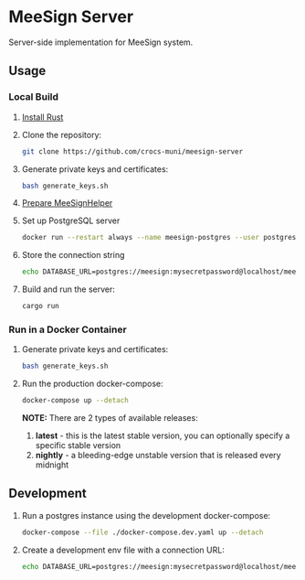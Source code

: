 # MeeSign Server

Server-side implementation for MeeSign system.

## Usage

### Local Build

1. [Install Rust](https://www.rust-lang.org/tools/install)

2. Clone the repository:

   ```bash
   git clone https://github.com/crocs-muni/meesign-server
   ```

3. Generate private keys and certificates:

   ```bash
   bash generate_keys.sh
   ```

4. [Prepare MeeSignHelper](https://github.com/dufkan/meesign-helper)

5. Set up PostgreSQL server

   ```bash
   docker run --restart always --name meesign-postgres --user postgres -e POSTGRES_USER=meesign -e POSTGRES_PASSWORD=mysecretpassword -e POSTGRES_DB=meesign --detach --publish 5432:5432 postgres
   ```

6. Store the connection string

   ```bash
   echo DATABASE_URL=postgres://meesign:mysecretpassword@localhost/meesign >> .env
   ```

7. Build and run the server:

   ```bash
   cargo run
   ```

### Run in a Docker Container

1. Generate private keys and certificates:

   ```bash
   bash generate_keys.sh
   ```

2. Run the production docker-compose:

   ```bash
   docker-compose up --detach
   ```

   **NOTE:** There are 2 types of available releases:
      1. **latest** - this is the latest stable version, you can optionally specify a specific stable version
      2. **nightly** - a bleeding-edge unstable version that is released every midnight

## Development

1. Run a postgres instance using the development docker-compose:

   ```bash
   docker-compose --file ./docker-compose.dev.yaml up --detach
   ```

2. Create a development env file with a connection URL:

   ```bash
   echo DATABASE_URL=postgres://meesign:mysecretpassword@localhost/meesign >> .env
   ```
